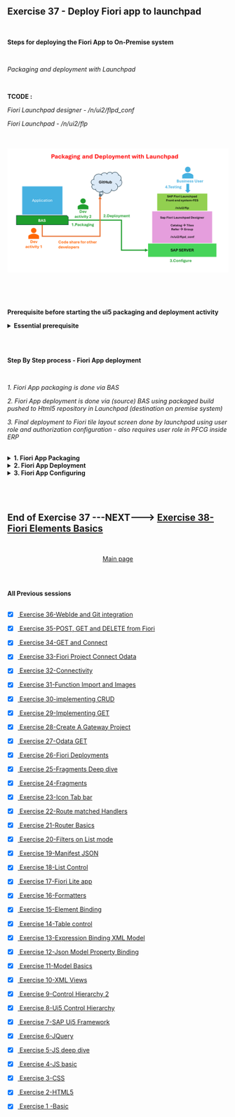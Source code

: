 ## Exercise 37 - Deploy Fiori app to launchpad

</br>

**Steps for deploying the Fiori App to On-Premise system**

</br>

*Packaging and deployment with Launchpad*

</br>

**TCODE :**

*Fiori Launchpad designer - /n/ui2/flpd_conf*

*Fiori Launchpad - /n/ui2/flp*

</br></br>
<img src="./files/37-Fiori-App-deployment.png">
</br></br>


</br></br>

**Prerequisite before starting the ui5 packaging and deployment activity**

<details>
<summary> <b> Essential prerequisite</b> </summary>
</br></br></br>


**package.json ~~ this build and deploy commands in this file is required for successful execution of deployment and build process**

```JSON

{
  "name": "ex_35-x",
  "version": "1.0.0",
  "main": "index.js",
  "scripts": {
    "test": "echo \"Error: no test specified\" && exit 1",
    "deploy": "npm run build && fiori deploy --config ui5-deploy.yaml && rimraf archive.zip",
    "undeploy": "fiori undeploy --config ui5-deploy.yaml",
    "deploy-test": "npm run build && fiori deploy --config ui5-deploy.yaml --testMode true",
    "build": "ui5 build -a --clean-dest",
		"build-self-contained": "ui5 build self-contained -a --clean-dest"
  },
  "author": "Dante",
  "license": "ISC",
  "description": "fiori like app ",
  "dependencies": {
    "@sap/abap-deploy": "^0.10.27",
    "@sap/approuter": "^16.6.0",
    "@sap/html5-repo-mock": "^2.1.10",
    "@sap/ux-ui5-tooling": "^1.14.0"
  },
  "devDependencies": {
    "rimraf": "^5.0.5",
    "ui5-task-flatten-library": "3.0.2"
  },
  "ui5": {
    "dependencies": [
      "ui5-task-flatten-library"
    ]
  }
}


```

</br></br>


**BAS activity**

*Command for installing ui5 CLI -command line interface*

```bat
npm install --global @ui5/cli
```

<img src="./files/ui5e37-1.png"></br></br>


</br>

*Command for installing ABAP repository deployment*

```bat
npm install @sap/abap-deploy
```

<img src="./files/ui5e37-1c.png"></br></br>


</br>

*Command for installing Fiori deployment tools*

```bat
npm install @sap/ux-ui5-tooling
```

<img src="./files/ui5e37-1d.png"></br></br>



</br></br>

**ERP system activity**


*A Demo package is created and assigned to transport*

<img src="./files/ui5e37-1a.png"></br></br>

*A Demo transport is created and assigned with sample package*

<img src="./files/ui5e37-1b.png"></br></br>
</details>

</br></br>

**Step By Step process - Fiori App deployment**

</br>

*1. Fiori App packaging is done via BAS*

*2. Fiori App deployment is done via (source) BAS using packaged build pushed to Html5 repository in Launchpad (destination on premise system)*

*3. Final deployment to Fiori tile layout screen done by launchpad using user role and authorization configuration - also requires user role in PFCG inside ERP*

</br>


<details>
<summary> <b> 1. Fiori App Packaging </b> </summary>
</br>

*First Command for packaging*

Command : 
</br>

```bat
ui5 build
```

</br>

<img src="./files/ui5e37-2.png"></br></br>
<img src="./files/ui5e37-3.png"></br></br>

</br>

*Dist - Distribution*

</br>

<img src="./files/ui5e37-4.png"></br></br>
<img src="./files/ui5e37-5.png"></br></br>

*Thats all from packaging end now will proceed to deployment activity*
</br></br>
</details>

<details>
<summary> <b> 2. Fiori App Deployment </b> </summary>
</br>
</br>

*First Command for Deploying to ERP -system repository*

Command : 
</br>

```bat
npx fiori add deploy-config
```

<img src="./files/ui5e37-6.png"></br></br>
<img src="./files/ui5e37-7.png"></br></br>
<img src="./files/ui5e37-9A.png"></br></br>
<img src="./files/ui5e37-10A.png"></br></br>
<img src="./files/ui5e37-11A.png"></br></br>
<img src="./files/ui5e37-12.png"></br></br>

*Second Command for Deploying to ERP -system repository*

Command : 
</br>

```bat
npm run build
```

<img src="./files/ui5e37-13.png"></br></br>

*Third Command for Deploying to ERP -system repository*

Command : 
</br>

```bat
npm run deploy
```

<img src="./files/ui5e37-14.png"></br></br>


**npm run deploy -- batch process log -- for reference**

```bat

user: ex_35-x $ npm run deploy

> ex_35-x@1.0.0 deploy
> npm run build && fiori deploy --config ui5-deploy.yaml && rimraf archive.zip


> ex_35-x@1.0.0 build
> ui5 build -a --clean-dest

info ProjectBuilder Preparing build for project ex_35-x
info ProjectBuilder   Target directory: ./dist
info ProjectBuilder Cleaning target directory...
info Project 1 of 1: ❯ Building application project ex_35-x...
info ex_35-x › Running task escapeNonAsciiCharacters...
info ex_35-x › Running task replaceCopyright...
info ex_35-x › Running task replaceVersion...
info ex_35-x › Running task minify...
info ex_35-x › Running task generateFlexChangesBundle...
info ex_35-x › Running task generateComponentPreload...
info ProjectBuilder Build succeeded in 321 ms
info ProjectBuilder Executing cleanup tasks...

Confirmation is required to deploy the app:

    Application Name: ZZ_29062024
    Package: ZDEMO_DANTE
    Transport Request: S4DK901063
    Destination: S4D
    SCP: false
    
    
✔ Start deployment (Y/n)?

 … yes
info abap-deploy-task ZZ_29062024 Creating archive with UI5 build result.
info abap-deploy-task ZZ_29062024 Archive created.
info abap-deploy-task ZZ_29062024 Starting to deploy.
info abap-deploy-task ZZ_29062024 ZZ_29062024 found on target system: false
info abap-deploy-task ZZ_29062024 SAPUI5 Application ZZ_29062024 has been uploaded and registered successfully
info abap-deploy-task ZZ_29062024 ***** Upload of SAPUI5 App or Library from ZIP-Archive into SAPUI5 ABAP Repository *****
info abap-deploy-task ZZ_29062024 Running in regular mode, brief log
info abap-deploy-task ZZ_29062024 39 Files found in Archive.
info abap-deploy-task ZZ_29062024 * Parameters *
info abap-deploy-task ZZ_29062024 A BAdI implementation for /UI5/BADI_REPOSITORY_LOAD is active: Operation parameters may have been adjusted.
info abap-deploy-task ZZ_29062024 The name of the SAPUI5 repository "ZZ_29062024" has been determined from the corresponding import parameter.
info abap-deploy-task ZZ_29062024 The binary files are identified using the standard settings.
info abap-deploy-task ZZ_29062024 The text files are identified using the standard settings.
info abap-deploy-task ZZ_29062024 The files and folders to be ignored are determined from the built-in standard settings.
info abap-deploy-task ZZ_29062024 The description of the SAPUI5 repository has been determined from the corresponding import parameter.
info abap-deploy-task ZZ_29062024 The package of the SAPUI5 Application "ZDEMO_DANTE" has been determined from the corresponding import parameter.
info abap-deploy-task ZZ_29062024 Transport Request "S4DK901063" has been determined from the corresponding import parameter.
info abap-deploy-task ZZ_29062024 The external Code Page Name "UTF8" has been determined from the corresponding import parameter.
info abap-deploy-task ZZ_29062024 The acceptance of Unix style end of line markers in text files has been determined from the corresponding import parameter.
info abap-deploy-task ZZ_29062024 Unix style end of line markers in text files get accepted.
info abap-deploy-task ZZ_29062024 The delta mode has been turned on.
info abap-deploy-task ZZ_29062024 Running in safe mode
info abap-deploy-task ZZ_29062024 * Creating new SAPUI5 ABAP repository ZZ_29062024 *
info abap-deploy-task ZZ_29062024 * Creating new SAPUI5 ABAP repository ZZ_29062024 *
info abap-deploy-task ZZ_29062024 Upload File    : Component-dbg.js (Text)
info abap-deploy-task ZZ_29062024 Upload File    : Component-preload.js (Text)
info abap-deploy-task ZZ_29062024 Upload File    : Component-preload.js.map (Text)
info abap-deploy-task ZZ_29062024 Upload File    : Component.js (Text)
info abap-deploy-task ZZ_29062024 Upload File    : Component.js.map (Text)
info abap-deploy-task ZZ_29062024 Upload File    : controller/Add-dbg.controller.js (Text)
info abap-deploy-task ZZ_29062024 Upload File    : controller/Add.controller.js (Text)
info abap-deploy-task ZZ_29062024 Upload File    : controller/Add.controller.js.map (Text)
info abap-deploy-task ZZ_29062024 Upload File    : controller/App-dbg.controller.js (Text)
info abap-deploy-task ZZ_29062024 Upload File    : controller/App.controller.js (Text)
info abap-deploy-task ZZ_29062024 Upload File    : controller/App.controller.js.map (Text)
info abap-deploy-task ZZ_29062024 Upload File    : controller/BaseController-dbg.js (Text)
info abap-deploy-task ZZ_29062024 Upload File    : controller/BaseController.js (Text)
info abap-deploy-task ZZ_29062024 Upload File    : controller/BaseController.js.map (Text)
info abap-deploy-task ZZ_29062024 Upload File    : controller/Empty-dbg.controller.js (Text)
info abap-deploy-task ZZ_29062024 Upload File    : controller/Empty.controller.js (Text)
info abap-deploy-task ZZ_29062024 Upload File    : controller/Empty.controller.js.map (Text)
info abap-deploy-task ZZ_29062024 Upload File    : controller/View1-dbg.controller.js (Text)
info abap-deploy-task ZZ_29062024 Upload File    : controller/View1.controller.js (Text)
info abap-deploy-task ZZ_29062024 Upload File    : controller/View1.controller.js.map (Text)
info abap-deploy-task ZZ_29062024 Upload File    : controller/View2-dbg.controller.js (Text)
info abap-deploy-task ZZ_29062024 Upload File    : controller/View2.controller.js (Text)
info abap-deploy-task ZZ_29062024 Upload File    : controller/View2.controller.js.map (Text)
info abap-deploy-task ZZ_29062024 Upload File    : css/mystyle.css (Text)
info abap-deploy-task ZZ_29062024 Upload File    : fragments/moreInfo.fragment.xml (Text)
info abap-deploy-task ZZ_29062024 Upload File    : fragments/popup.fragment.xml (Text)
info abap-deploy-task ZZ_29062024 Upload File    : fragments/supplierInfo.fragment.xml (Text)
info abap-deploy-task ZZ_29062024 Upload File    : i18n/i18n.properties (Text)
info abap-deploy-task ZZ_29062024 Upload File    : index.html (Text)
info abap-deploy-task ZZ_29062024 Upload File    : manifest.json (Text)
info abap-deploy-task ZZ_29062024 Upload File    : model/mockdata/fruits.json (Text)
info abap-deploy-task ZZ_29062024 Upload File    : util/formatter-dbg.js (Text)
info abap-deploy-task ZZ_29062024 Upload File    : util/formatter.js (Text)
info abap-deploy-task ZZ_29062024 Upload File    : util/formatter.js.map (Text)
info abap-deploy-task ZZ_29062024 Upload File    : view/Add.view.xml (Text)
info abap-deploy-task ZZ_29062024 Upload File    : view/App.view.xml (Text)
info abap-deploy-task ZZ_29062024 Upload File    : view/Empty.view.xml (Text)
info abap-deploy-task ZZ_29062024 Upload File    : view/View1.view.xml (Text)
info abap-deploy-task ZZ_29062024 Upload File    : view/View2.view.xml (Text)
info abap-deploy-task ZZ_29062024 * Updating the Application Index *
info abap-deploy-task ZZ_29062024 Messages from its application log:
info abap-deploy-task ZZ_29062024 Writing descriptor apps/emc.hr.payroll/app/sap/zz_29062024/
info abap-deploy-task ZZ_29062024 For details see the application log (SLG1) in client 000 for object /UI5/APPIDX .
info abap-deploy-task ZZ_29062024 A BAdI implementation for /UI5/BADI_REPOSITORY_LOAD is active: Final activities may have been performed.
info abap-deploy-task ZZ_29062024 SAPUI5 Application  has been uploaded and registered successfully
info abap-deploy-task ZZ_29062024 * Done *
info abap-deploy-task ZZ_29062024 App available at http://122.162.240.164:8021/sap/bc/ui5_ui5/sap/zz_29062024
info abap-deploy-task ZZ_29062024 Deployment Successful.
user: ex_35-x $ 

```

<img src="./files/ui5e37-15a.png"></br></br>
<img src="./files/ui5e37-15b.png"></br></br>
<img src="./files/ui5e37-15c.png"></br></br>
<img src="./files/ui5e37-16.png"></br></br>
<img src="./files/ui5e37-17.png"></br></br>

*The Deployment of ui5 application to ERP - ABAP repository is successful*

</br>

<img src="./files/ui5e37-18.png"></br></br>

</br>

**Note down the detail for configuring the app for users with role and authorizations**

</br>

*Go to T-code SICF and search for the ui5 service name we used during our app deployment - ZZ_29062024*

</br>

<img src="./files/ui5e37-19.png"></br></br>
<img src="./files/ui5e37-20.png"></br></br>
<img src="./files/ui5e37-21.png"></br></br>
<img src="./files/ui5e37-22.png"></br></br>

*when the test service option is selected from SICF T-code- app launches in browser note down the following path details it is called node name*

```BAT 

SICF Node name : /sap/bc/ui5_ui5/sap/zz_29062024

```

</br>

*Go to manifest.josn and get the application id - Unique identifier*

```BAT

Application id : emc.hr.payroll

```

<img src="./files/ui5e37-23.png"></br></br>

*Thats all from deployment end now will proceed to Fiori security section for Configuration of app*
</br></br>
</details>

<details>
<summary> <b> 3. Fiori App Configuring </b> </summary>
</br></br></br>

*Go to T-code /n/ui2/flpd_conf* 

*this tcode will launch in browser will take some time and some cases it requires browser enhanced security permission*

</br>
<img src="./files/ui5e37-24.png"></br></br>
<img src="./files/ui5e37-25.png"></br></br>
<img src="./files/ui5e37-26.png"></br></br>
<img src="./files/ui5e37-27.png"></br></br>
<img src="./files/ui5e37-28.png"></br></br>
<img src="./files/ui5e37-29.png"></br></br>
<img src="./files/ui5e37-30.png"></br></br>
<img src="./files/ui5e37-31.png"></br></br>
<img src="./files/ui5e37-32.png"></br></br>
<img src="./files/ui5e37-33.png"></br></br>
<img src="./files/ui5e37-34.png"></br></br>
<img src="./files/ui5e37-35.png"></br></br>
<img src="./files/ui5e37-36.png"></br></br>
<img src="./files/ui5e37-37.png"></br></br>
<img src="./files/ui5e37-38.png"></br></br>
<img src="./files/ui5e37-39.png"></br></br>
<img src="./files/ui5e37-40.png"></br></br>
<img src="./files/ui5e37-41.png"></br></br>
<img src="./files/ui5e37-42.png"></br></br>
<img src="./files/ui5e37-43.png"></br></br>
<img src="./files/ui5e37-44.png"></br></br>
<img src="./files/ui5e37-45.png"></br></br>
<img src="./files/ui5e37-46.png"></br></br>
<img src="./files/ui5e37-47.png"></br></br>
<img src="./files/ui5e37-48.png"></br></br>
<img src="./files/ui5e37-49.png"></br></br>
<img src="./files/ui5e37-50.png"></br></br>
<img src="./files/ui5e37-51.png"></br></br>
<img src="./files/ui5e37-52.png"></br></br>
<img src="./files/ui5e37-53.png"></br></br>
<img src="./files/ui5e37-54.png"></br></br>
<img src="./files/ui5e37-55.png"></br></br>
<img src="./files/ui5e37-56.png"></br></br>
<img src="./files/ui5e37-57.png"></br></br>
<img src="./files/ui5e37-58.png"></br></br>
<img src="./files/ui5e37-59.png"></br></br>
<img src="./files/ui5e37-60.png"></br></br>
<img src="./files/ui5e37-61.png"></br></br>
<img src="./files/ui5e37-62.png"></br></br>
<img src="./files/ui5e37-63.png"></br></br>
<img src="./files/ui5e37-64.png"></br></br>
<img src="./files/ui5e37-65.png"></br></br>
<img src="./files/ui5e37-66.png"></br></br>
<img src="./files/ui5e37-67.png"></br></br>
<img src="./files/ui5e37-68.png"></br></br>
<img src="./files/ui5e37-69.png"></br></br>
<img src="./files/ui5e37-70.png"></br></br>
<img src="./files/ui5e37-71.png"></br></br>
<img src="./files/ui5e37-72.png"></br></br>
<img src="./files/ui5e37-73.png"></br></br>
<img src="./files/ui5e37-74.png"></br></br>
<img src="./files/ui5e37-75.png"></br></br>
<img src="./files/ui5e37-76.png"></br></br>
<img src="./files/ui5e37-77.png"></br></br>
<img src="./files/ui5e37-78.png"></br></br>
<img src="./files/ui5e37-79.png"></br></br>
<img src="./files/ui5e37-80.png"></br></br>
<img src="./files/ui5e37-81.png"></br></br>
<img src="./files/ui5e37-82.png"></br></br>
<img src="./files/ui5e37-83.png"></br></br>
<img src="./files/ui5e37-84.png"></br></br>
<img src="./files/ui5e37-85.png"></br></br>
<img src="./files/ui5e37-86.png"></br></br>
<img src="./files/ui5e37-87.png"></br></br>
<img src="./files/ui5e37-88.png"></br></br>
<img src="./files/ui5e37-89.png"></br></br>
<img src="./files/ui5e37-90.png"></br></br>
<img src="./files/ui5e37-91.png"></br></br>
<img src="./files/ui5e37-92.png"></br></br>
<img src="./files/ui5e37-93.png"></br></br>
<img src="./files/ui5e37-94.png"></br></br>
<img src="./files/ui5e37-95.png"></br></br>
<img src="./files/ui5e37-96.png"></br></br>
<img src="./files/ui5e37-97.png"></br></br>
<img src="./files/ui5e37-98.png"></br></br>
<img src="./files/ui5e37-99.png"></br></br>
<img src="./files/ui5e37-100.png"></br></br>
<img src="./files/ui5e37-101.png"></br></br>
<img src="./files/ui5e37-102.png"></br></br>
<img src="./files/ui5e37-103.png"></br></br>
<img src="./files/ui5e37-104.png"></br></br>
<img src="./files/ui5e37-105.png"></br></br>
<img src="./files/ui5e37-106.png"></br></br>
<img src="./files/ui5e37-107.png"></br></br>
<img src="./files/ui5e37-108.png"></br></br>
<img src="./files/ui5e37-109.png"></br></br>
<img src="./files/ui5e37-110.png"></br></br>
<img src="./files/ui5e37-111.png"></br></br>
<img src="./files/ui5e37-112.png"></br></br>
<img src="./files/ui5e37-113.png"></br></br>
<img src="./files/ui5e37-114.png"></br></br>
<img src="./files/ui5e37-115.png"></br></br>
<img src="./files/ui5e37-116.png"></br></br>
<img src="./files/ui5e37-117.png"></br></br>
<img src="./files/ui5e37-118.png"></br></br>
<img src="./files/ui5e37-119.png"></br></br>
<img src="./files/ui5e37-120.png"></br></br>
<img src="./files/ui5e37-121.png"></br></br>
<img src="./files/ui5e37-122.png"></br></br>
<img src="./files/ui5e37-123.png"></br></br>
<img src="./files/ui5e37-124.png"></br></br>
<img src="./files/ui5e37-125.png"></br></br>
<img src="./files/ui5e37-126.png"></br></br>
<img src="./files/ui5e37-127.png"></br></br>
<img src="./files/ui5e37-128.png"></br></br>
<img src="./files/ui5e37-129.png"></br></br>
<img src="./files/ui5e37-130.png"></br></br>
<img src="./files/ui5e37-131.png"></br></br>
<img src="./files/ui5e37-132.png"></br></br>
<img src="./files/ui5e37-133.png"></br></br>
<img src="./files/ui5e37-134.png"></br></br>
<img src="./files/ui5e37-135.png"></br></br>
<img src="./files/ui5e37-136.png"></br></br>
<img src="./files/ui5e37-137.png"></br></br>
<img src="./files/ui5e37-138.png"></br></br>
<img src="./files/ui5e37-139.png"></br></br>
<img src="./files/ui5e37-140.png"></br></br>
<img src="./files/ui5e37-141.png"></br></br>
<img src="./files/ui5e37-142.png"></br></br>
<img src="./files/ui5e37-143.png"></br></br>
<img src="./files/ui5e37-144.png"></br></br>
<img src="./files/ui5e37-145.png"></br></br>
<img src="./files/ui5e37-146.png"></br></br>
<img src="./files/ui5e37-147.png"></br></br>
<img src="./files/ui5e37-148.png"></br></br>
<img src="./files/ui5e37-149.png"></br></br>
<img src="./files/ui5e37-150.png"></br></br>
</br>
</details>


</br>
</br></br>

## End of Exercise 37 ---NEXT---> <a href="https://github.com/Octavius-Dante/Arthelais/tree/main/ex_38"> Exercise 38-Fiori Elements Basics </a>
</br>
<p align="center"> <a href="https://github.com/Octavius-Dante/Arthelais/tree/main"> Main page </a> </p>


</br></br>

**All Previous sessions**
</br></br>

<!-- - [x] <a href="https://github.com/Octavius-Dante/Arthelais/tree/main/ex_37"> Exercise 37-Deploy app to launchpad</a> -->
- [x] <a href="https://github.com/Octavius-Dante/Arthelais/tree/main/ex_36"> Exercise 36-WebIde and Git integration</a>
- [x] <a href="https://github.com/Octavius-Dante/Arthelais/tree/main/ex_35"> Exercise 35-POST, GET and DELETE from Fiori</a>
- [x] <a href="https://github.com/Octavius-Dante/Arthelais/tree/main/ex_34"> Exercise 34-GET and Connect</a>
- [x] <a href="https://github.com/Octavius-Dante/Arthelais/tree/main/ex_33"> Exercise 33-Fiori Project Connect Odata</a>
- [x] <a href="https://github.com/Octavius-Dante/Arthelais/tree/main/ex_32"> Exercise 32-Connectivity</a>
- [x] <a href="https://github.com/Octavius-Dante/Arthelais/tree/main/ex_31"> Exercise 31-Function Import and Images</a>
- [x] <a href="https://github.com/Octavius-Dante/Arthelais/tree/main/ex_30"> Exercise 30-implementing CRUD</a>
- [x] <a href="https://github.com/Octavius-Dante/Arthelais/tree/main/ex_29"> Exercise 29-Implementing GET</a>
- [x] <a href="https://github.com/Octavius-Dante/Arthelais/tree/main/ex_28"> Exercise 28-Create A Gateway Project</a>
- [x] <a href="https://github.com/Octavius-Dante/Arthelais/tree/main/ex_27"> Exercise 27-Odata GET</a>
- [x] <a href="https://github.com/Octavius-Dante/Arthelais/tree/main/ex_26"> Exercise 26-Fiori Deployments</a>
- [x] <a href="https://github.com/Octavius-Dante/Arthelais/tree/main/ex_25"> Exercise 25-Fragments Deep dive</a>
- [x] <a href="https://github.com/Octavius-Dante/Arthelais/tree/main/ex_24"> Exercise 24-Fragments</a>
- [x] <a href="https://github.com/Octavius-Dante/Arthelais/tree/main/ex_23"> Exercise 23-Icon Tab bar</a>
- [x] <a href="https://github.com/Octavius-Dante/Arthelais/tree/main/ex_22"> Exercise 22-Route matched Handlers</a>
- [x] <a href="https://github.com/Octavius-Dante/Arthelais/tree/main/ex_21"> Exercise 21-Router Basics</a>
- [x] <a href="https://github.com/Octavius-Dante/Arthelais/tree/main/ex_20"> Exercise 20-Filters on List mode</a>
- [x] <a href="https://github.com/Octavius-Dante/Arthelais/tree/main/ex_19"> Exercise 19-Manifest JSON</a>
- [x] <a href="https://github.com/Octavius-Dante/Arthelais/tree/main/ex_18"> Exercise 18-List Control</a>
- [x] <a href="https://github.com/Octavius-Dante/Arthelais/tree/main/ex_17"> Exercise 17-Fiori Lite app</a>
- [x] <a href="https://github.com/Octavius-Dante/Arthelais/tree/main/ex_16"> Exercise 16-Formatters </a>
- [x] <a href="https://github.com/Octavius-Dante/Arthelais/tree/main/ex_15"> Exercise 15-Element Binding</a>
- [x] <a href="https://github.com/Octavius-Dante/Arthelais/tree/main/ex_14"> Exercise 14-Table control</a>
- [x] <a href="https://github.com/Octavius-Dante/Arthelais/tree/main/ex_13"> Exercise 13-Expression Binding XML Model</a>
- [x] <a href="https://github.com/Octavius-Dante/Arthelais/tree/main/ex_12"> Exercise 12-Json Model Property Binding</a>
- [x] <a href="https://github.com/Octavius-Dante/Arthelais/tree/main/ex_11"> Exercise 11-Model Basics </a>
- [x] <a href="https://github.com/Octavius-Dante/Arthelais/tree/main/ex_10"> Exercise 10-XML Views </a>
- [x] <a href="https://github.com/Octavius-Dante/Arthelais/tree/main/ex_9"> Exercise 9-Control Hierarchy 2</a>
- [x] <a href="https://github.com/Octavius-Dante/Arthelais/tree/main/ex_8"> Exercise 8-Ui5 Control Hierarchy </a>
- [x] <a href="https://github.com/Octavius-Dante/Arthelais/tree/main/ex_7"> Exercise 7-SAP Ui5 Framework </a>
- [x] <a href="https://github.com/Octavius-Dante/Arthelais/tree/main/ex_6"> Exercise 6-JQuery </a>
- [x] <a href="https://github.com/Octavius-Dante/Arthelais/tree/main/ex_5"> Exercise 5-JS deep dive </a>
- [x] <a href="https://github.com/Octavius-Dante/Arthelais/tree/main/ex_4"> Exercise 4-JS basic </a>
- [x] <a href="https://github.com/Octavius-Dante/Arthelais/tree/main/ex_3"> Exercise 3-CSS </a>
- [x] <a href="https://github.com/Octavius-Dante/Arthelais/tree/main/ex_2"> Exercise 2-HTML5</a>
- [x] <a href="https://github.com/Octavius-Dante/Arthelais/tree/main/ex_1"> Exercise 1 -Basic </a>


<!--

<details>
<summary> <b> ALL CODE CHANGES - TODAY SESSION </b> </summary>
</br>
</br>

</br>
</br>
<img src="./files/capmd12-96a.png" >
</br>
</br>
</details>

-->
